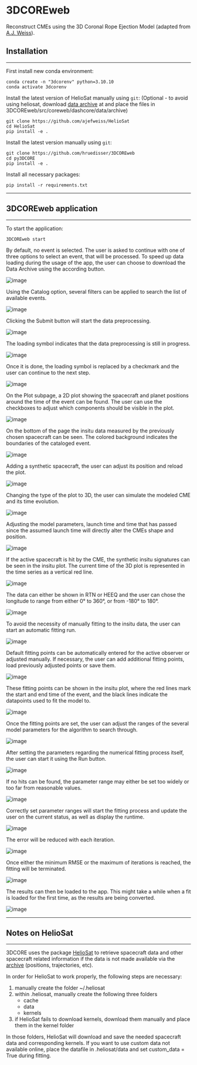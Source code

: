 # 3DCOREweb

Reconstruct CMEs using the 3D Coronal Rope Ejection Model (adapted from [A.J. Weiss](https://github.com/ajefweiss/py3DCORE)).

## Installation
------------
First install new conda environment:

    conda create -n "3dcorenv" python=3.10.10
    conda activate 3dcorenv
    
Install the latest version of HelioSat manually using `git`: (Optional - to avoid using heliosat, download [data archive](https://doi.org/10.6084/m9.figshare.11973693.v23) at and place the files in 3DCOREweb/src/coreweb/dashcore/data/archive)

    git clone https://github.com/ajefweiss/HelioSat
    cd HelioSat
    pip install -e .
    
Install the latest version manually using `git`:

    git clone https://github.com/hruedisser/3DCOREweb
    cd py3DCORE
    pip install -e .
    
Install all necessary packages:
    
    pip install -r requirements.txt
    

------------

## 3DCOREweb application
------------

To start the application:

    3DCOREweb start

By default, no event is selected. The user is asked to continue with one of three options to select an event, that will be processed. To speed up data loading during the usage of the app, the user can choose to download the Data Archive using the according button.

![image](https://github.com/hruedisser/3DCOREweb/assets/75985139/d11e5fe7-52c4-4b97-a5dc-d26ad469e205)

Using the Catalog option, several filters can be applied to search the list of available events.

![image](https://github.com/hruedisser/3DCOREweb/assets/75985139/8f3ccacf-11e0-4047-94c4-6921835d2ea9)

Clicking the Submit button will start the data preprocessing.

![image](https://github.com/hruedisser/3DCOREweb/assets/75985139/f6b1053f-4948-411d-997b-5a1215153c21)

The loading symbol indicates that the data preprocessing is still in progress.

![image](https://github.com/hruedisser/3DCOREweb/assets/75985139/97fd805b-09c4-43b9-9ed8-42245b1cb1c2)

Once it is done, the loading symbol is replaced by a checkmark and the user can continue to the next step.

![image](https://github.com/hruedisser/3DCOREweb/assets/75985139/26501687-ceb0-471d-8b15-b3734f636252)

On the Plot subpage, a 2D plot showing the spacecraft and planet positions around the time of the event can be found. The user can use the checkboxes to adjust which components should be visible in the plot.

![image](https://github.com/hruedisser/3DCOREweb/assets/75985139/d407e3ff-e500-4904-8619-250d4c60da35)

On the bottom of the page the insitu data measured by the previously chosen spacecraft can be seen. The colored background indicates the boundaries of the cataloged event.

![image](https://github.com/hruedisser/3DCOREweb/assets/75985139/5208d60d-c780-4d21-9c17-1315ebcc1a03)

Adding a synthetic spacecraft, the user can adjust its position and reload the plot.

![image](https://github.com/hruedisser/3DCOREweb/assets/75985139/f7e94a98-da7e-4b26-9c59-c6190c22b4e5)

Changing the type of the plot to 3D, the user can simulate the modeled CME and its time evolution.

![image](https://github.com/hruedisser/3DCOREweb/assets/75985139/96b0ad40-48bb-4fbc-85d8-f08c32168696)

Adjusting the model parameters, launch time and time that has passed since the assumed launch time will directly alter the CMEs shape and position.

![image](https://github.com/hruedisser/3DCOREweb/assets/75985139/db12f583-2952-40b2-ad78-ac87cae93219)

If the active spacecraft is hit by the CME, the synthetic insitu signatures can be seen in the insitu plot. The current time of the 3D plot is represented in the time series as a vertical red line.

![image](https://github.com/hruedisser/3DCOREweb/assets/75985139/539fe6f6-bfcc-4ce1-be1e-65535022b898)

The data can either be shown in RTN or HEEQ and the user can chose the longitude to range from either 0° to 360°, or from -180° to 180°.

![image](https://github.com/hruedisser/3DCOREweb/assets/75985139/dc21ce85-cb2c-42e4-8f16-9fe4846d0ce8)

To avoid the necessity of manually fitting to the insitu data, the user can start an automatic fitting run. 

![image](https://github.com/hruedisser/3DCOREweb/assets/75985139/ac5224f0-0ddb-476a-85b2-2a82d592fd29)

Default fitting points can be automatically entered for the active observer or adjusted manually. If necessary, the user can add additional fitting points, load previously adjusted points or save them.

![image](https://github.com/hruedisser/3DCOREweb/assets/75985139/dd02220e-6308-448a-b9d1-dae10534e660)

These fitting points can be shown in the insitu plot, where the red lines mark the start and end time of the event, and the black lines indicate the datapoints used to fit the model to.

![image](https://github.com/hruedisser/3DCOREweb/assets/75985139/c6468a16-be63-4d7d-a4e2-9b0c628a91d1)

Once the fitting points are set, the user can adjust the ranges of the several model parameters for the algorithm to search through.

![image](https://github.com/hruedisser/3DCOREweb/assets/75985139/a4d332d6-f53a-48db-b95a-7934e7c93add)

After setting the parameters regarding the numerical fitting process itself, the user can start it using the Run button.

![image](https://github.com/hruedisser/3DCOREweb/assets/75985139/ce556706-6a34-4e67-a57c-55ecdfffb399)

If no hits can be found, the parameter range may either be set too widely or too far from reasonable values.

![image](https://github.com/hruedisser/3DCOREweb/assets/75985139/e831bebb-1fd0-4644-867c-023288125b78)

Correctly set parameter ranges will start the fitting process and update the user on the current status, as well as display the runtime.

![image](https://github.com/hruedisser/3DCOREweb/assets/75985139/75c4f152-65e3-4d8e-9c59-55a8789a6ffd)

The error will be reduced with each iteration.

![image](https://github.com/hruedisser/3DCOREweb/assets/75985139/91f7d491-8abe-42e5-8483-26a5efe5a74e)

Once either the minimum RMSE or the maximum of iterations is reached, the fitting will be terminated.

![image](https://github.com/hruedisser/3DCOREweb/assets/75985139/b229007b-6191-4949-ba28-ae6b1485890e)

The results can then be loaded to the app. This might take a while when a fit is loaded for the first time, as the results are being converted.

![image](https://github.com/hruedisser/3DCOREweb/assets/75985139/3673c442-a919-421f-85ba-55b352ec56ab)



    
------------
## Notes on HelioSat
------------

3DCORE uses the package [HelioSat](https://github.com/ajefweiss/HelioSat) to retrieve spacecraft data and other spacecraft related information if the data is not made available via the [archive](https://doi.org/10.6084/m9.figshare.11973693.v23) (positions, trajectories, etc). 

In order for HelioSat to work properly, the following steps are necessary:

1. manually create the folder ~/.heliosat 
2. within .heliosat, manually create the following three folders
    - cache
    - data
    - kernels
3. if HelioSat fails to download kernels, download them manually and place them in the kernel folder

In those folders, HelioSat will download and save the needed spacecraft data and corresponding kernels. 
If you want to use custom data not available online, place the datafile in .heliosat/data and set custom_data = True during fitting.
